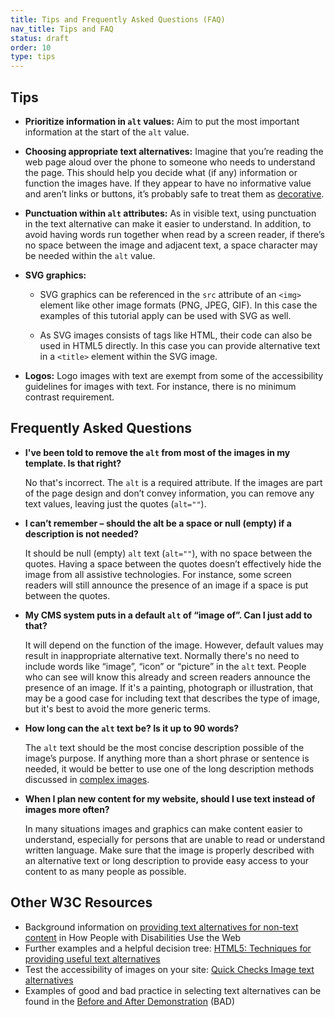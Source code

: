 ```yaml
---
title: Tips and Frequently Asked Questions (FAQ)
nav_title: Tips and FAQ
status: draft
order: 10
type: tips
---
```


## Tips

-   **Prioritize information in `alt` values:** Aim to put the most important information at the start of the `alt` value.

-   **Choosing appropriate text alternatives:** Imagine that you’re reading the web page aloud over the phone to someone who needs to understand the page. This should help you decide what (if any) information or function the images have. If they appear to have no informative value and aren’t links or buttons, it’s probably safe to treat them as [decorative](decorative.html).

-   **Punctuation within `alt` attributes:** As in visible text, using punctuation in the text alternative can make it easier to understand. In addition, to avoid having words run together when read by a screen reader, if there’s no space between the image and adjacent text, a space character may be needed within the `alt` value.

-   **SVG graphics:** 

    * SVG graphics can be referenced in the `src` attribute of an `<img>` element like other image formats (PNG, JPEG, GIF). In this case the examples of this tutorial apply can be used with SVG as well.

    * As SVG images consists of tags like HTML, their code can also be used in HTML5 directly. In this case you can provide alternative text in a `<title>` element within the SVG image.

-   **Logos:** Logo images with text are exempt from some of the accessibility guidelines for images with text. For instance, there is no minimum contrast requirement.

## Frequently Asked Questions

-   **I've been told to remove the `alt` from most of the images in my template. Is that right?**

    No that's incorrect. The `alt` is a required attribute. If the images are part of the page design and don’t convey information, you can remove any text values, leaving just the quotes (`alt=""`).

-   **I can’t remember – should the alt be a space or null (empty) if a description is not needed?**

    It should be null (empty) `alt` text (`alt=""`), with no space between the quotes. Having a space between the quotes doesn’t effectively hide the image from all assistive technologies. For instance, some screen readers will still announce the presence of an image if a space is put between the quotes.

-   **My CMS system puts in a default `alt` of “image of”. Can I just add to that?**

    It will depend on the function of the image. However, default values may result in inappropriate alternative text. Normally there's no need to include words like “image”, “icon” or “picture” in the `alt` text. People who can see will know this already and screen readers announce the presence of an image. If it's a painting, photograph or illustration, that may be a good case for including text that describes the type of image, but it's best to avoid the more generic terms.

-   **How long can the `alt` text be? Is it up to 90 words?**

    The `alt` text should be the most concise description possible of the image’s purpose. If anything more than a short phrase or sentence is needed, it would be better to use one of the long description methods discussed in [complex images](complex.html).

-   **When I plan new content for my website, should I use text instead of images more often?**

    In many situations images and graphics can make content easier to understand, especially for persons that are unable to read or understand written language. Make sure that the image is properly described with an alternative text or long description to provide easy access to your content to as many people as possible.

## Other W3C Resources

-   Background information on [providing text alternatives for non-text content](http://www.w3.org/WAI/intro/people-use-web/principles#alternatives) in How People with Disabilities Use the Web
-   Further examples and a helpful decision tree: [HTML5: Techniques for providing useful text alternatives](http://www.w3.org/TR/html-alt-techniques/)
-   Test the accessibility of images on your site: [Quick Checks Image text alternatives](http://www.w3.org/WAI/EO/Drafts/eval/checks#images)
-   Examples of good and bad practice in selecting text alternatives can be found in the [Before and After Demonstration](http://www.w3.org/WAI/demos/bad/) (BAD)
